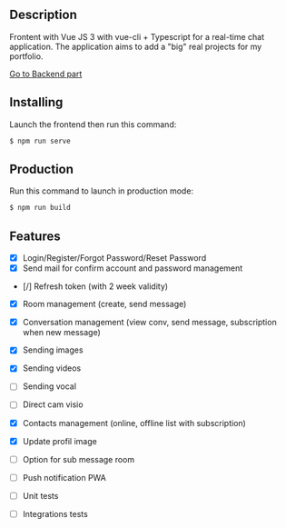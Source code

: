## Description

Frontent with Vue JS 3 with vue-cli + Typescript for a real-time chat application. The application aims to add a "big" real projects for my portfolio.

<a href="https://github.com/juliendu11/chat-application-back-nestjs">Go to Backend part</a>
## Installing

Launch the frontend then run this command:

```bash
$ npm run serve
```

## Production

Run this command to launch in production mode:

```bash
$ npm run build
```

## Features

- [X] Login/Register/Forgot Password/Reset Password
- [X] Send mail for confirm account and password management
- [/] Refresh token (with 2 week validity)
- [X] Room management (create, send message)
- [X] Conversation management (view conv, send message, subscription when new message)
- [X] Sending images
- [X] Sending videos
- [ ] Sending vocal
- [ ] Direct cam visio
- [X] Contacts management (online, offline list with subscription)
- [X] Update profil image
- [ ] Option for sub message room
- [ ] Push notification PWA

- [ ] Unit tests
- [ ] Integrations tests
